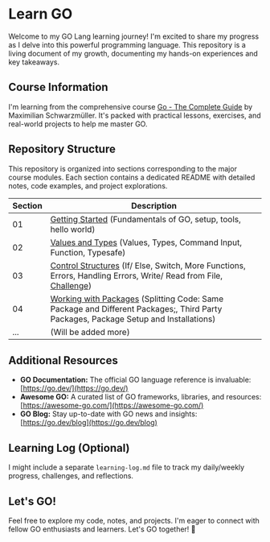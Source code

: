 # Learn GO

Welcome to my GO Lang learning journey! I'm excited to share my progress as I delve into this powerful programming language. This repository is a living document of my growth, documenting my hands-on experiences and key takeaways.

## Course Information

I'm learning from the comprehensive course [Go - The Complete Guide](https://www.udemy.com/course/go-the-complete-guide/) by Maximilian Schwarzmüller. It's packed with practical lessons, exercises, and real-world projects to help me master GO.

## Repository Structure

This repository is organized into sections corresponding to the major course modules. Each section contains a dedicated README with detailed notes, code examples, and project explorations.

| Section | Description                                                                                                  |
| ------ | ------------------------------------------------------------------------------------------------------------ |
| 01     | [Getting Started](./01-getting-started) (Fundamentals of GO, setup, tools, hello world)                           |
| 02     | [Values and Types](./02-values-and-types/) (Values, Types, Command Input, Function, Typesafe) |
| 03     | [Control Structures](./03-control-structures/) (If/ Else, Switch, More Functions, Errors, Handling Errors, Write/ Read from File, [Challenge](./03-control-structures/challange-profit-calculator/app.go)) |
| 04     | [Working with Packages](./04-working-with-packages/) (Splitting Code: Same Package and Different Packages;, Third Party Packages, Package Setup and Installations) |
| ...     | (Will be added more) |

## Additional Resources

* **GO Documentation:** The official GO language reference is invaluable: [https://go.dev/](https://go.dev/)
* **Awesome GO:** A curated list of GO frameworks, libraries, and resources: [https://awesome-go.com/](https://awesome-go.com/)
* **GO Blog:** Stay up-to-date with GO news and insights: [https://go.dev/blog](https://go.dev/blog)

## Learning Log (Optional)

I might include a separate `learning-log.md` file to track my daily/weekly progress, challenges, and reflections.

## Let's GO!

Feel free to explore my code, notes, and projects.  I'm eager to connect with fellow GO enthusiasts and learners. Let's GO together! 🚀
